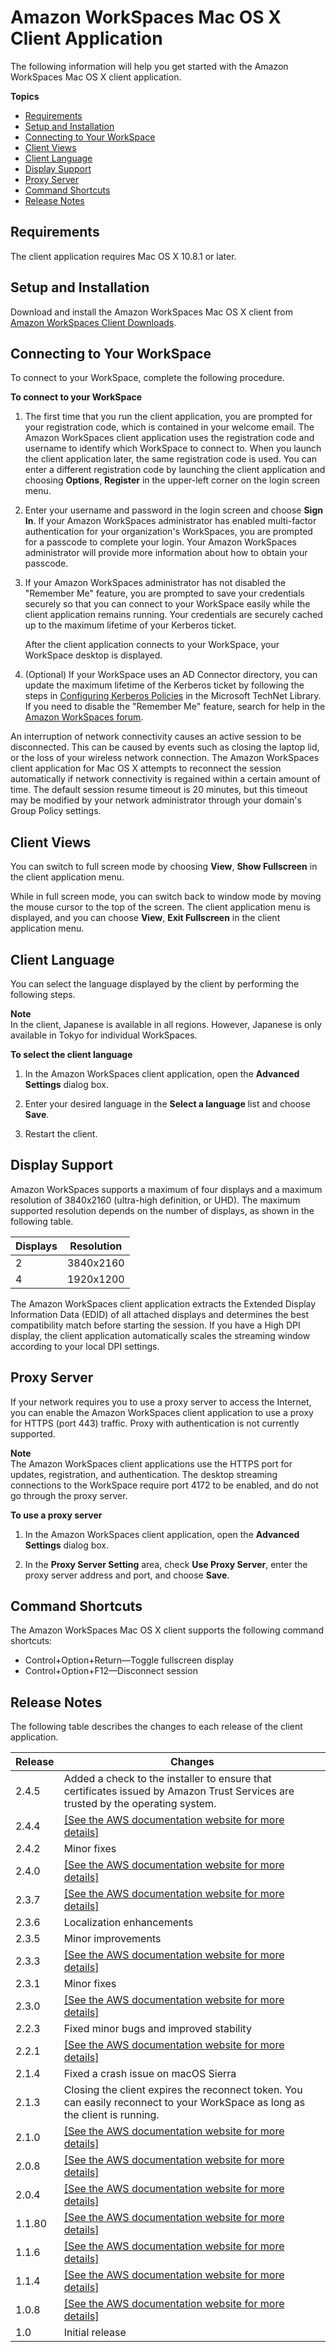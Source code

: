 # Amazon WorkSpaces Mac OS X Client Application<a name="amazon-workspaces-osx-client"></a>

The following information will help you get started with the Amazon WorkSpaces Mac OS X client application\.

**Topics**
+ [Requirements](#osx-requirements)
+ [Setup and Installation](#osx_setup)
+ [Connecting to Your WorkSpace](#osx_connecting)
+ [Client Views](#osx_views)
+ [Client Language](#osx_client_lang)
+ [Display Support](#osx-display-support)
+ [Proxy Server](#osx_proxy_server)
+ [Command Shortcuts](#osx_shortcuts)
+ [Release Notes](#osx-release-notes)

## Requirements<a name="osx-requirements"></a>

The client application requires Mac OS X 10\.8\.1 or later\.

## Setup and Installation<a name="osx_setup"></a>

Download and install the Amazon WorkSpaces Mac OS X client from [Amazon WorkSpaces Client Downloads](http://clients.amazonworkspaces.com/)\.

## Connecting to Your WorkSpace<a name="osx_connecting"></a>

To connect to your WorkSpace, complete the following procedure\.

**To connect to your WorkSpace**

1. The first time that you run the client application, you are prompted for your registration code, which is contained in your welcome email\. The Amazon WorkSpaces client application uses the registration code and username to identify which WorkSpace to connect to\. When you launch the client application later, the same registration code is used\. You can enter a different registration code by launching the client application and choosing **Options**, **Register** in the upper\-left corner on the login screen menu\.

1. Enter your username and password in the login screen and choose **Sign In**\. If your Amazon WorkSpaces administrator has enabled multi\-factor authentication for your organization's WorkSpaces, you are prompted for a passcode to complete your login\. Your Amazon WorkSpaces administrator will provide more information about how to obtain your passcode\.

1. If your Amazon WorkSpaces administrator has not disabled the "Remember Me" feature, you are prompted to save your credentials securely so that you can connect to your WorkSpace easily while the client application remains running\. Your credentials are securely cached up to the maximum lifetime of your Kerberos ticket\.

   After the client application connects to your WorkSpace, your WorkSpace desktop is displayed\.

1. \(Optional\) If your WorkSpace uses an AD Connector directory, you can update the maximum lifetime of the Kerberos ticket by following the steps in [Configuring Kerberos Policies](http://technet.microsoft.com/en-us/library/dd277401.aspx) in the Microsoft TechNet Library\. If you need to disable the "Remember Me" feature, search for help in the [Amazon WorkSpaces forum](https://forums.aws.amazon.com/forum.jspa?forumID=164)\.

An interruption of network connectivity causes an active session to be disconnected\. This can be caused by events such as closing the laptop lid, or the loss of your wireless network connection\. The Amazon WorkSpaces client application for Mac OS X attempts to reconnect the session automatically if network connectivity is regained within a certain amount of time\. The default session resume timeout is 20 minutes, but this timeout may be modified by your network administrator through your domain's Group Policy settings\.

## Client Views<a name="osx_views"></a>

You can switch to full screen mode by choosing **View**, **Show Fullscreen** in the client application menu\.

While in full screen mode, you can switch back to window mode by moving the mouse cursor to the top of the screen\. The client application menu is displayed, and you can choose **View**, **Exit Fullscreen** in the client application menu\.

## Client Language<a name="osx_client_lang"></a>

You can select the language displayed by the client by performing the following steps\.

**Note**  
In the client, Japanese is available in all regions\. However, Japanese is only available in Tokyo for individual WorkSpaces\.

**To select the client language**

1. In the Amazon WorkSpaces client application, open the **Advanced Settings** dialog box\.

1. Enter your desired language in the **Select a language** list and choose **Save**\.

1. Restart the client\.

## Display Support<a name="osx-display-support"></a>

Amazon WorkSpaces supports a maximum of four displays and a maximum resolution of 3840x2160 \(ultra\-high definition, or UHD\)\. The maximum supported resolution depends on the number of displays, as shown in the following table\.


| Displays | Resolution | 
| --- | --- | 
|  2  |  3840x2160  | 
|  4  |  1920x1200  | 

The Amazon WorkSpaces client application extracts the Extended Display Information Data \(EDID\) of all attached displays and determines the best compatibility match before starting the session\. If you have a High DPI display, the client application automatically scales the streaming window according to your local DPI settings\.

## Proxy Server<a name="osx_proxy_server"></a>

If your network requires you to use a proxy server to access the Internet, you can enable the Amazon WorkSpaces client application to use a proxy for HTTPS \(port 443\) traffic\. Proxy with authentication is not currently supported\.

**Note**  
The Amazon WorkSpaces client applications use the HTTPS port for updates, registration, and authentication\. The desktop streaming connections to the WorkSpace require port 4172 to be enabled, and do not go through the proxy server\. 

**To use a proxy server**

1. In the Amazon WorkSpaces client application, open the **Advanced Settings** dialog box\.

1. In the **Proxy Server Setting** area, check **Use Proxy Server**, enter the proxy server address and port, and choose **Save**\.

## Command Shortcuts<a name="osx_shortcuts"></a>

The Amazon WorkSpaces Mac OS X client supports the following command shortcuts:
+ Control\+Option\+Return—Toggle fullscreen display
+ Control\+Option\+F12—Disconnect session

## Release Notes<a name="osx-release-notes"></a>

The following table describes the changes to each release of the client application\.


| Release | Changes | 
| --- | --- | 
|  2\.4\.5  |  Added a check to the installer to ensure that certificates issued by Amazon Trust Services are trusted by the operating system\.  | 
|  2\.4\.4  |  [\[See the AWS documentation website for more details\]](http://docs.aws.amazon.com/workspaces/latest/userguide/amazon-workspaces-osx-client.html)  | 
|  2\.4\.2  |  Minor fixes  | 
|  2\.4\.0  |  [\[See the AWS documentation website for more details\]](http://docs.aws.amazon.com/workspaces/latest/userguide/amazon-workspaces-osx-client.html)  | 
|  2\.3\.7  |  [\[See the AWS documentation website for more details\]](http://docs.aws.amazon.com/workspaces/latest/userguide/amazon-workspaces-osx-client.html)  | 
|  2\.3\.6  |  Localization enhancements  | 
|  2\.3\.5  |  Minor improvements  | 
|  2\.3\.3  |  [\[See the AWS documentation website for more details\]](http://docs.aws.amazon.com/workspaces/latest/userguide/amazon-workspaces-osx-client.html)  | 
|  2\.3\.1  |  Minor fixes  | 
|  2\.3\.0  |  [\[See the AWS documentation website for more details\]](http://docs.aws.amazon.com/workspaces/latest/userguide/amazon-workspaces-osx-client.html)  | 
|  2\.2\.3  |  Fixed minor bugs and improved stability  | 
|  2\.2\.1  |  [\[See the AWS documentation website for more details\]](http://docs.aws.amazon.com/workspaces/latest/userguide/amazon-workspaces-osx-client.html)  | 
|  2\.1\.4  |  Fixed a crash issue on macOS Sierra  | 
|  2\.1\.3  |  Closing the client expires the reconnect token\. You can easily reconnect to your WorkSpace as long as the client is running\.  | 
|  2\.1\.0  |  [\[See the AWS documentation website for more details\]](http://docs.aws.amazon.com/workspaces/latest/userguide/amazon-workspaces-osx-client.html)  | 
|  2\.0\.8  |  [\[See the AWS documentation website for more details\]](http://docs.aws.amazon.com/workspaces/latest/userguide/amazon-workspaces-osx-client.html)  | 
|  2\.0\.4  |  [\[See the AWS documentation website for more details\]](http://docs.aws.amazon.com/workspaces/latest/userguide/amazon-workspaces-osx-client.html)  | 
|  1\.1\.80  |  [\[See the AWS documentation website for more details\]](http://docs.aws.amazon.com/workspaces/latest/userguide/amazon-workspaces-osx-client.html)  | 
|  1\.1\.6  |  [\[See the AWS documentation website for more details\]](http://docs.aws.amazon.com/workspaces/latest/userguide/amazon-workspaces-osx-client.html)  | 
|  1\.1\.4  |  [\[See the AWS documentation website for more details\]](http://docs.aws.amazon.com/workspaces/latest/userguide/amazon-workspaces-osx-client.html)  | 
|  1\.0\.8  |  [\[See the AWS documentation website for more details\]](http://docs.aws.amazon.com/workspaces/latest/userguide/amazon-workspaces-osx-client.html)  | 
|  1\.0  |  Initial release  | 